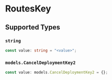 # RoutesKey


## Supported Types

### `string`

```typescript
const value: string = "<value>";
```

### `models.CancelDeploymentKey2`

```typescript
const value: models.CancelDeploymentKey2 = {};
```

